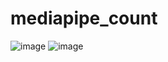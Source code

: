 # mediapipe_count

![image](https://user-images.githubusercontent.com/74346889/167254078-3ce4171f-3a83-42fd-ab94-9550ff58f0c6.png)
![image](https://user-images.githubusercontent.com/74346889/167254108-492b4059-5838-4b35-8fb4-97f7f9347dd0.png)
